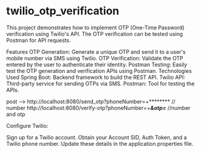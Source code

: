 # twilio_otp_verification
This project demonstrates how to implement OTP (One-Time Password) verification using Twilio's API. The OTP verification can be tested using Postman for API requests.

Features
OTP Generation: Generate a unique OTP and send it to a user's mobile number via SMS using Twilio.
OTP Verification: Validate the OTP entered by the user to authenticate their identity.
Postman Testing: Easily test the OTP generation and verification APIs using Postman.
Technologies Used
Spring Boot: Backend framework to build the REST API.
Twilio API: Third-party service for sending OTPs via SMS.
Postman: Tool for testing the APIs.

post --> http://localhost:8080/send_otp?phoneNumber=+******** // number
http://localhost:8080/verify-otp?phoneNumber=+*******&otp=*******  //number and otp



Configure Twilio:

Sign up for a Twilio account.
Obtain your Account SID, Auth Token, and a Twilio phone number.
Update these details in the application.properties file.
